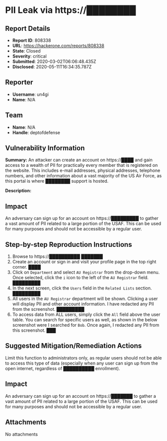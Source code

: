 # PII Leak via https://████████

## Report Details
- **Report ID**: 808338
- **URL**: https://hackerone.com/reports/808338
- **State**: Closed
- **Severity**: critical
- **Submitted**: 2020-03-02T06:06:48.435Z
- **Disclosed**: 2020-05-11T16:34:35.787Z

## Reporter
- **Username**: un4gi
- **Name**: N/A

## Team
- **Name**: N/A
- **Handle**: deptofdefense

## Vulnerability Information
**Summary:**
An attacker can create an account on https://████ and gain access to a wealth of PII for practically every member that is registered on the website. This includes e-mail addresses, physical addresses, telephone numbers, and other information about a vast majority of the US Air Force, as this portal is where ████████ support is hosted.

**Description:**

## Impact
An adversary can sign up for an account on https://█████████ to gather a vast amount of PII related to a large portion of the USAF. This can be used for many purposes and should not be accessible by a regular user.

## Step-by-step Reproduction Instructions

1. Browse to https://██████████
███████
2. Create an account or sign in and visit your profile page in the top right corner.
████
3. Click on `Department` and select `AU Registrar` from the drop-down menu. Once selected, click the `i` icon to the left of the `AU Registrar` field.
█████████
4. In the next screen, click the `Users` field in the `Related Lists` section.
█████████
5. All users in the `AU Registrar` department will be shown. Clicking a user will display PII and other account information. I have redacted any PII from the screenshot.
█████████
6. To access data from ALL users, simply click the `All` field above the user table. You can search for specific users as well, as shown in the below screenshot were I searched for `Bob`. Once again, I redacted any PII from this screenshot.
███

## Suggested Mitigation/Remediation Actions
Limit this function to administrators only, as regular users should not be able to access this type of data (especially when any user can sign up from the open internet, regardless of ██████████ enrollment).

## Impact

An adversary can sign up for an account on https://███████ to gather a vast amount of PII related to a large portion of the USAF. This can be used for many purposes and should not be accessible by a regular user.

## Attachments
No attachments
